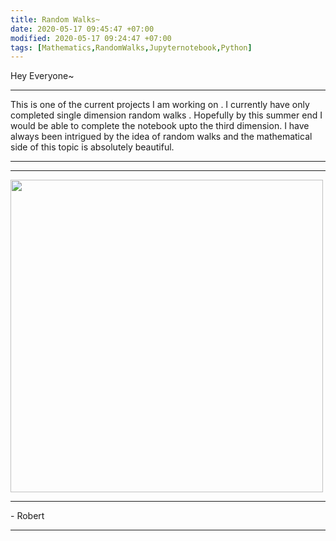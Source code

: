 ```yaml
---
title: Random Walks~
date: 2020-05-17 09:45:47 +07:00
modified: 2020-05-17 09:24:47 +07:00
tags: [Mathematics,RandomWalks,Jupyternotebook,Python]
---
```

Hey Everyone~
<hr>
This is one of the current projects I am working on . I currently have only completed single dimension random walks . Hopefully by this summer end I would be able to complete the notebook upto the third dimension. I have always been intrigued by the idea of random walks and the mathematical side of this topic is absolutely beautiful.
<hr>
<script src="https://gist.github.com/Robertboy18/ee39d9a5bc29b8fbd7849d70f195ece1.js"></script>
<hr>
<img src = "https://upload.wikimedia.org/wikipedia/commons/thumb/c/c0/Random_walk_25000.gif/538px-Random_walk_25000.gif" height = "500" width = "500">  
<hr>  
- Robert
<hr>
<div id="wpac-comment"></div>
<script type="text/javascript">
wpac_init = window.wpac_init || [];
wpac_init.push({widget: 'Comment', id: 26271});
(function() {
    if ('WIDGETPACK_LOADED' in window) return;
    WIDGETPACK_LOADED = true;
    var mc = document.createElement('script');
    mc.type = 'text/javascript';
    mc.async = true;
    mc.src = 'https://embed.widgetpack.com/widget.js';
    var s = document.getElementsByTagName('script')[0]; s.parentNode.insertBefore(mc, s.nextSibling);
})();
</script>
